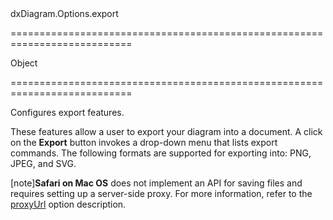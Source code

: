 <!--id-->dxDiagram.Options.export<!--/id-->
===========================================================================
<!--type-->Object<!--/type-->
===========================================================================

<!--shortDescription-->
Configures export features.
<!--/shortDescription-->

<!--fullDescription-->
These features allow a user to export your diagram into a document. A click on the **Export** button invokes a drop-down menu that lists export commands. The following formats are supported for exporting into: PNG, JPEG, and SVG.

[note]**Safari on Mac OS** does not implement an API for saving files and requires setting up a server-side proxy. For more information, refer to the [proxyUrl]({basewidgetpath}/Configuration/export#proxyUrl) option description.
<!--/fullDescription-->